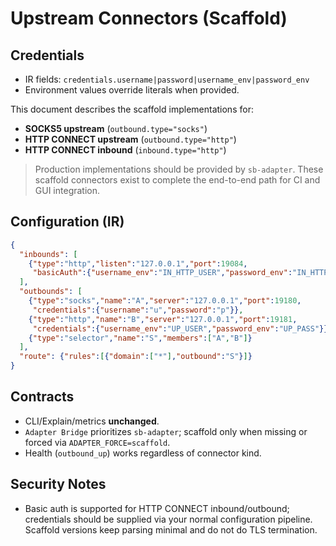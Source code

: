 # Upstream Connectors (Scaffold)

## Credentials
- IR fields: `credentials.username|password|username_env|password_env`
- Environment values override literals when provided.

This document describes the scaffold implementations for:
- **SOCKS5 upstream** (`outbound.type="socks"`)
- **HTTP CONNECT upstream** (`outbound.type="http"`)
- **HTTP CONNECT inbound** (`inbound.type="http"`)

> Production implementations should be provided by `sb-adapter`. These scaffold
> connectors exist to complete the end-to-end path for CI and GUI integration.

## Configuration (IR)

```json
{
  "inbounds": [
    {"type":"http","listen":"127.0.0.1","port":19084,
     "basicAuth":{"username_env":"IN_HTTP_USER","password_env":"IN_HTTP_PASS"}}
  ],
  "outbounds": [
    {"type":"socks","name":"A","server":"127.0.0.1","port":19180,
     "credentials":{"username":"u","password":"p"}},
    {"type":"http","name":"B","server":"127.0.0.1","port":19181,
     "credentials":{"username_env":"UP_USER","password_env":"UP_PASS"}},
    {"type":"selector","name":"S","members":["A","B"]}
  ],
  "route": {"rules":[{"domain":["*"],"outbound":"S"}]}
}
```

## Contracts
- CLI/Explain/metrics **unchanged**.
- `Adapter Bridge` prioritizes `sb-adapter`; scaffold only when missing or forced via `ADAPTER_FORCE=scaffold`.
- Health (`outbound_up`) works regardless of connector kind.

## Security Notes
- Basic auth is supported for HTTP CONNECT inbound/outbound; credentials should be supplied via your normal configuration pipeline. Scaffold versions keep parsing minimal and do not do TLS termination.